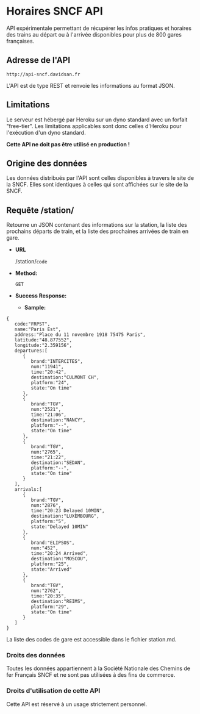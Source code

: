 # Horaires SNCF API



API expérimentale permettant de récupérer les infos pratiques et horaires des trains au départ ou à l'arrivée disponibles pour plus de 800 gares françaises.

## Adresse de l'API
```http://api-sncf.davidsan.fr```

L'API est de type REST et renvoie les informations au format JSON.

## Limitations
Le serveur est hébergé par Heroku sur un dyno standard avec un forfait "free-tier".
Les limitations applicables sont donc celles d'Heroku pour l'exécution d'un dyno standard. 

**Cette API ne doit pas être utilisé en production !**

## Origine des données
Les données distribués par l'API sont celles disponibles à travers le site de la SNCF. Elles sont identiques à celles qui sont affichées sur le site de la SNCF.

## Requête /station/

  Retourne un JSON contenant des informations sur la station, la liste des prochains départs de train, et la liste des prochaines arrivées de train en gare.

* **URL**

  /station/`code`

* **Method:**

  `GET`

* **Success Response:**

  * **Sample:** 
  
```
{
   code:"FRPST",
   name:"Paris Est",
   address:"Place du 11 novembre 1918 75475 Paris",
   latitude:"48.877552",
   longitude:"2.359156",
   departures:[
      {
         brand:"INTERCITES",
         num:"11941",
         time:"20:42",
         destination:"CULMONT CH",
         platform:"24",
         state:"On time"
      },
      {
         brand:"TGV",
         num:"2521",
         time:"21:06",
         destination:"NANCY",
         platform:"--",
         state:"On time"
      },
      {
         brand:"TGV",
         num:"2765",
         time:"21:22",
         destination:"SEDAN",
         platform:"--",
         state:"On time"
      }
   ],
   arrivals:[
      {
         brand:"TGV",
         num:"2876",
         time:"20:23 Delayed 10MIN",
         destination:"LUXEMBOURG",
         platform:"5",
         state:"Delayed 10MIN"
      },
      {
         brand:"ELIPSOS",
         num:"452",
         time:"20:24 Arrived",
         destination:"MOSCOU",
         platform:"25",
         state:"Arrived"
      },
      {
         brand:"TGV",
         num:"2762",
         time:"20:35",
         destination:"REIMS",
         platform:"29",
         state:"On time"
      }
   ]
}
  ``` 
La liste des codes de gare est accessible dans le fichier station.md.

### Droits des données

Toutes les données appartiennent à la Société Nationale des Chemins de fer Français SNCF et ne sont pas utilisées à des fins de commerce.

### Droits d'utilisation de cette API

Cette API est réservé à un usage strictement personnel.

